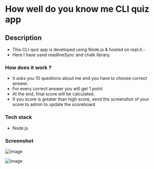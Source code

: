 # How well do you know me CLI quiz app

## Description
- This CLI quiz app is developed using Node.js & hosted on repl.it.-
- Here I have used readlineSync and chalk library.

### How does it work ?
- It asks you 10 questions about me and you have to choose correct answer.
- For every correct answer you will get 1 point.
- At the end, final score will be calculated.
- if you score is greater than high score, send the screenshot of your score to admin to update the scoreboard

### Tech stack
- Node.js

### Screenshot
![image](https://user-images.githubusercontent.com/128349841/227170017-e2573e90-0c00-40ed-9cc8-8889f29efcf4.png)

![image](https://user-images.githubusercontent.com/128349841/227172463-584763a3-62e9-4636-a989-9221a1e57ab7.png)
